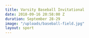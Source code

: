 ```yaml
---
title: Varsity Baseball Invitational
date: 2018-09-16 20:58:00 Z
duration: September 28-29
image: "/uploads/baseball-field.jpg"
layout: sport
---
```


